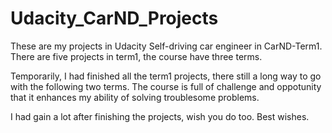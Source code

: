 # Udacity_CarND_Projects
These are my projects in Udacity Self-driving car engineer in CarND-Term1.
There are five projects in term1, the course have three terms.

Temporarily, I had finished all the term1 projects, there still a long way to go with the following two terms.
The course is full of challenge and oppotunity that it enhances my ability of solving troublesome problems.

I had gain a lot after finishing the projects, wish you do too. Best wishes. 
